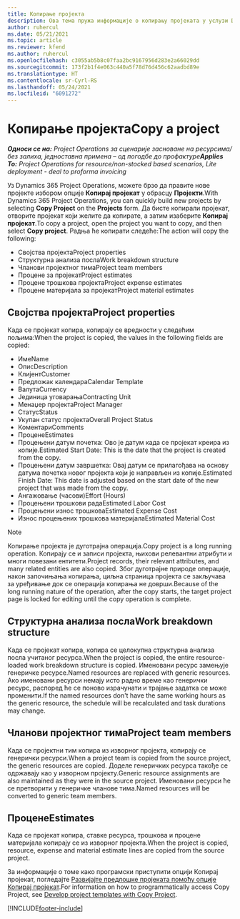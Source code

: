 ```yaml
---
title: Копирање пројекта
description: Ова тема пружа информације о копирању пројеката у услузи Dynamics 365 Project Operations.
author: ruhercul
ms.date: 05/21/2021
ms.topic: article
ms.reviewer: kfend
ms.author: ruhercul
ms.openlocfilehash: c3055ab5b8c07faa2bc9167956d283e2a66029dd
ms.sourcegitcommit: 173f2b1f4e063c440a5f78d76d456c62aadbd89e
ms.translationtype: HT
ms.contentlocale: sr-Cyrl-RS
ms.lasthandoff: 05/24/2021
ms.locfileid: "6091272"
---
```

# <a name="copy-a-project"></a><span data-ttu-id="fec46-103">Копирање пројекта</span><span class="sxs-lookup"><span data-stu-id="fec46-103">Copy a project</span></span>

<span data-ttu-id="fec46-104">_**Односи се на:** Project Operations за сценарије засноване на ресурсима/без залиха, једноставна примена – од погодбе до профактуре_</span><span class="sxs-lookup"><span data-stu-id="fec46-104">_**Applies To:** Project Operations for resource/non-stocked based scenarios, Lite deployment - deal to proforma invoicing_</span></span>

<span data-ttu-id="fec46-105">Уз Dynamics 365 Project Operations, можете брзо да правите нове пројекте избором опције **Копирај пројекат** у обрасцу **Пројекти**.</span><span class="sxs-lookup"><span data-stu-id="fec46-105">With Dynamics 365 Project Operations, you can quickly build new projects by selecting **Copy Project** on the **Projects** form.</span></span> <span data-ttu-id="fec46-106">Да бисте копирали пројекат, отворите пројекат који желите да копирате, а затим изаберите **Копирај пројекат**.</span><span class="sxs-lookup"><span data-stu-id="fec46-106">To copy a project, open the project you want to copy, and then select **Copy project**.</span></span> <span data-ttu-id="fec46-107">Радња ће копирати следеће:</span><span class="sxs-lookup"><span data-stu-id="fec46-107">The action will copy the following:</span></span>

- <span data-ttu-id="fec46-108">Својства пројекта</span><span class="sxs-lookup"><span data-stu-id="fec46-108">Project properties</span></span> 
- <span data-ttu-id="fec46-109">Структурна анализа посла</span><span class="sxs-lookup"><span data-stu-id="fec46-109">Work breakdown structure</span></span>
- <span data-ttu-id="fec46-110">Чланови пројектног тима</span><span class="sxs-lookup"><span data-stu-id="fec46-110">Project team members</span></span>
- <span data-ttu-id="fec46-111">Процене за пројекат</span><span class="sxs-lookup"><span data-stu-id="fec46-111">Project estimates</span></span>
- <span data-ttu-id="fec46-112">Процене трошкова пројекта</span><span class="sxs-lookup"><span data-stu-id="fec46-112">Project expense estimates</span></span>
- <span data-ttu-id="fec46-113">Процене материјала за пројекат</span><span class="sxs-lookup"><span data-stu-id="fec46-113">Project material estimates</span></span>

## <a name="project-properties"></a><span data-ttu-id="fec46-114">Својства пројекта</span><span class="sxs-lookup"><span data-stu-id="fec46-114">Project properties</span></span>

<span data-ttu-id="fec46-115">Када се пројекат копира, копирају се вредности у следећим пољима:</span><span class="sxs-lookup"><span data-stu-id="fec46-115">When the project is copied, the values in the following fields are copied:</span></span>

- <span data-ttu-id="fec46-116">Име</span><span class="sxs-lookup"><span data-stu-id="fec46-116">Name</span></span>
- <span data-ttu-id="fec46-117">Опис</span><span class="sxs-lookup"><span data-stu-id="fec46-117">Description</span></span>
- <span data-ttu-id="fec46-118">Клијент</span><span class="sxs-lookup"><span data-stu-id="fec46-118">Customer</span></span>
- <span data-ttu-id="fec46-119">Предложак календара</span><span class="sxs-lookup"><span data-stu-id="fec46-119">Calendar Template</span></span>
- <span data-ttu-id="fec46-120">Валута</span><span class="sxs-lookup"><span data-stu-id="fec46-120">Currency</span></span>
- <span data-ttu-id="fec46-121">Јединица уговарања</span><span class="sxs-lookup"><span data-stu-id="fec46-121">Contracting Unit</span></span>
- <span data-ttu-id="fec46-122">Менаџер пројекта</span><span class="sxs-lookup"><span data-stu-id="fec46-122">Project Manager</span></span>
- <span data-ttu-id="fec46-123">Статус</span><span class="sxs-lookup"><span data-stu-id="fec46-123">Status</span></span>
- <span data-ttu-id="fec46-124">Укупан статус пројекта</span><span class="sxs-lookup"><span data-stu-id="fec46-124">Overall Project Status</span></span>
- <span data-ttu-id="fec46-125">Коментари</span><span class="sxs-lookup"><span data-stu-id="fec46-125">Comments</span></span>
- <span data-ttu-id="fec46-126">Процене</span><span class="sxs-lookup"><span data-stu-id="fec46-126">Estimates</span></span>
- <span data-ttu-id="fec46-127">Процењени датум почетка: Ово је датум када се пројекат креира из копије.</span><span class="sxs-lookup"><span data-stu-id="fec46-127">Estimated Start Date: This is the date that the project is created from the copy.</span></span>
- <span data-ttu-id="fec46-128">Процењени датум завршетка: Овај датум се прилагођава на основу датума почетка новог пројекта који је направљен из копије.</span><span class="sxs-lookup"><span data-stu-id="fec46-128">Estimated Finish Date: This date is adjusted based on the start date of the new project that was made from the copy.</span></span>
- <span data-ttu-id="fec46-129">Ангажовање (часови)</span><span class="sxs-lookup"><span data-stu-id="fec46-129">Effort (Hours)</span></span>
- <span data-ttu-id="fec46-130">Процењени трошкови рада</span><span class="sxs-lookup"><span data-stu-id="fec46-130">Estimated Labor Cost</span></span>
- <span data-ttu-id="fec46-131">Процењени износ трошкова</span><span class="sxs-lookup"><span data-stu-id="fec46-131">Estimated Expense Cost</span></span>
- <span data-ttu-id="fec46-132">Износ процењених трошкова материјала</span><span class="sxs-lookup"><span data-stu-id="fec46-132">Estimated Material Cost</span></span>

> [!NOTE]
> <span data-ttu-id="fec46-133">Копирање пројекта је дуготрајна операција.</span><span class="sxs-lookup"><span data-stu-id="fec46-133">Copy project is a long running operation.</span></span> <span data-ttu-id="fec46-134">Копирају се и записи пројекта, њихови релевантни атрибути и многи повезани ентитети.</span><span class="sxs-lookup"><span data-stu-id="fec46-134">Project records, their relevant attributes, and many related entities are also copied.</span></span> <span data-ttu-id="fec46-135">Због дуготрајне природе операције, након започињања копирања, циљна страница пројекта се закључава за уређивање док се операција копирања не доврши.</span><span class="sxs-lookup"><span data-stu-id="fec46-135">Because of the long running nature of the operation, after the copy starts, the target project page is locked for editing until the copy operation is complete.</span></span>

## <a name="work-breakdown-structure"></a><span data-ttu-id="fec46-136">Структурна анализа посла</span><span class="sxs-lookup"><span data-stu-id="fec46-136">Work breakdown structure</span></span>

<span data-ttu-id="fec46-137">Када се пројекат копира, копира се целокупна структурна анализа посла учитаног ресурса.</span><span class="sxs-lookup"><span data-stu-id="fec46-137">When the project is copied, the entire resource-loaded work breakdown structure is copied.</span></span> <span data-ttu-id="fec46-138">Именовани ресурс замењује генеричке ресурсе.</span><span class="sxs-lookup"><span data-stu-id="fec46-138">Named resources are replaced with generic resources.</span></span> <span data-ttu-id="fec46-139">Ако именовани ресурси немају исто радно време као генерички ресурс, распоред ће се поново израчунати и трајање задатка се може променити.</span><span class="sxs-lookup"><span data-stu-id="fec46-139">If the named resources don't have the same working hours as the generic resource, the schedule will be recalculated and task durations may change.</span></span>

## <a name="project-team-members"></a><span data-ttu-id="fec46-140">Чланови пројектног тима</span><span class="sxs-lookup"><span data-stu-id="fec46-140">Project team members</span></span>

<span data-ttu-id="fec46-141">Када се пројектни тим копира из изворног пројекта, копирају се генерички ресурси.</span><span class="sxs-lookup"><span data-stu-id="fec46-141">When a project team is copied from the source project, the generic resources are copied.</span></span> <span data-ttu-id="fec46-142">Доделе генеричких ресурса такође се одржавају као у изворном пројекту.</span><span class="sxs-lookup"><span data-stu-id="fec46-142">Generic resource assignments are also maintained as they were in the source project.</span></span> <span data-ttu-id="fec46-143">Именовани ресурси ће се претворити у генеричке чланове тима.</span><span class="sxs-lookup"><span data-stu-id="fec46-143">Named resources will be converted to generic team members.</span></span>

## <a name="estimates"></a><span data-ttu-id="fec46-144">Процене</span><span class="sxs-lookup"><span data-stu-id="fec46-144">Estimates</span></span>

<span data-ttu-id="fec46-145">Када се пројекат копира, ставке ресурса, трошкова и процене материјала копирају се из изворног пројекта.</span><span class="sxs-lookup"><span data-stu-id="fec46-145">When the project is copied, resource, expense and material estimate lines are copied from the source project.</span></span> 

<span data-ttu-id="fec46-146">За информације о томе како програмски приступити опцији Копирај пројекат, погледајте [Развијајте предлошке пројеката помоћу опције Копирај пројекат](dev-copy-project.md).</span><span class="sxs-lookup"><span data-stu-id="fec46-146">For information on how to programmatically access Copy Project, see [Develop project templates with Copy Project](dev-copy-project.md).</span></span>


[!INCLUDE[footer-include](../includes/footer-banner.md)]
